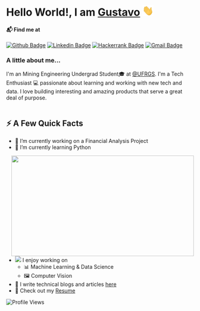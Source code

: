 <h1> Hello World!, I am <a href="https://github.com/algocompretto">Gustavo</a> <img src="https://raw.githubusercontent.com/ABSphreak/ABSphreak/master/gifs/Hi.gif" width="30px"></h1>
</h1>

#### 📬 Find me at
[![Github Badge](http://img.shields.io/badge/-Github-black?style=flat-square&logo=github&link=https://github.com/)](https://github.com/algocompretto/) 
[![Linkedin Badge](https://img.shields.io/badge/-LinkedIn-blue?style=flat-square&logo=Linkedin&logoColor=white&link=https://www.linkedin.com/in/gstvscholze/)](https://www.linkedin.com/in/gstvscholze)
[![Hackerrank Badge](https://img.shields.io/badge/-Hackerrank-2EC866?style=flat-square&logo=HackerRank&logoColor=white&link=https://www.hackerrank.com/gustavo_scholze)](https://www.hackerrank.com/gustavo_scholze)
[![Gmail Badge](https://img.shields.io/badge/-Gmail-d14836?style=flat-square&logo=Gmail&logoColor=white&link=mailto:scholzegustavo@gmail.com)](mailto:defcon.sentinal95@gmail.com)


### A little about me... 
I'm an Mining Engineering Undergrad Student🎓  at [@UFRGS](http://www.ufrgs.br/ufrgs/inicial). I'm a Tech Enthusiast 💻 passionate about learning and working with new tech and data. I love building interesting and amazing products that serve a great deal of purpose. <br/><br/>

## ⚡️ A Few Quick Facts

- 🔭 I’m currently working on a Financial Analysis Project
- 🌱 I’m currently learning Python
<img width="490" height="270" src="https://media.giphy.com/media/9B8wYztAoe1zO/source.gif" align=right>

- <img src="https://media.giphy.com/media/WUlplcMpOCEmTGBtBW/giphy.gif" width="30">  I enjoy working on
  - 📊 Machine Learning & Data Science
  - 🖼 Computer Vision
- 📝 I write technical blogs and articles [here](https://explotatus.wordpress.com/)
- 📙 Check out my [Resume](https://github.com/algocompretto/eu_gustavo/blob/main/CV.pdf)

![Profile Views](https://komarev.com/ghpvc/?username=algocompretto)
